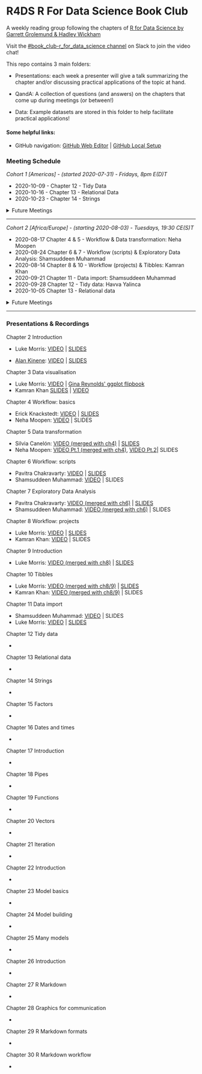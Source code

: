 # R4DS R For Data Science Book Club

A weekly reading group following the chapters of [R for Data Science by Garrett Grolemund & Hadley Wickham](https://r4ds.had.co.nz/)

Visit the [#book_club-r_for_data_science channel](https://r4ds.io/join) on Slack to join the video chat! 

This repo contains 3 main folders:

- Presentations: each week a presenter will give a talk summarizing the chapter and/or discussing practical applications of the topic at hand. 

- QandA: A collection of questions (and answers) on the chapters that come up during meetings (or between!)

- Data: Example datasets are stored in this folder to help facilitate practical applications!


#### Some helpful links: 
- GitHub navigation: [GitHub Web Editor](https://youtu.be/d41oc2OMAuI) | [GitHub Local Setup](https://www.youtube.com/watch?v=hNUNPkoledI)

### Meeting Schedule 

*Cohort 1 [Americas] - (started 2020-07-31) - Fridays, 8pm E(D)T*

- 2020-10-09 - Chapter 12 - Tidy Data
- 2020-10-16 - Chapter 13 - Relational Data
- 2020-10-23 - Chapter 14 - Strings

<details>
  <summary> Future Meetings </summary>

- 2020-10-30 - Chapter 15 - Factors
- 2020-11-05 - Chapter 16 - Dates and Times
- 2020-11-12 - Wrangle Review and/or Program Intro

</details>
<hr>


*Cohort 2 [Africa/Europe] - (starting 2020-08-03) - Tuesdays, 19:30 CE(S)T*

- 2020-08-17 Chapter 4 & 5 - Workflow & Data transformation: Neha Moopen
- 2020-08-24 Chapter 6 & 7 - Workflow (scripts) & Exploratory Data Analysis: Shamsuddeen Muhammad
- 2020-08-14 Chapter 8 & 10 - Workflow (projects) & Tibbles: Kamran Khan
- 2020-09-21 Chapter 11 - Data import: Shamsuddeen Muhammad
- 2020-09-28 Chapter 12 - Tidy data: Havva Yalinca
- 2020-10-05 Chapter 13 - Relational data

<details>
  <summary> Future Meetings </summary>

- 2020-10-?? Chapter 14 - Strings

</details>
<hr>

### Presentations & Recordings

Chapter 2 Introduction 

- Luke Morris: [VIDEO](https://youtu.be/J8KHe2KAnUk) | [SLIDES](https://r4ds.github.io/bookclub-R_for_Data_Science/Presentations/Week01/Cohort1/R4DS%20Ch%201-2%20-%20Morris.html)

- [Alan Kinene](https://twitter.com/kinenealan): [VIDEO](https://youtu.be/M28oO5jmVQU) | [SLIDES](https://www.alankinene.com/r4ds_book_club/r4ds/r4ds-ch1_2.html#1)  

Chapter 3 Data visualisation 

- Luke Morris: [VIDEO](https://youtu.be/TuWkMvQbYPI) | [Gina Reynolds' ggplot flipbook](https://evamaerey.github.io/ggplot_flipbook/ggplot_flipbook_xaringan.html)
- Kamran Khan  [SLIDES](https://github.com/camcaan/bookclub-R_for_Data_Science/blob/main/R4DS_Visualisation_slides.pptx) | [VIDEO](https://youtu.be/1Kl-Ma2Ajk8)

Chapter 4 Workflow: basics 

- Erick Knackstedt: [VIDEO](https://youtu.be/utmMd8QEq7Y) | [SLIDES](https://r4ds.github.io/bookclub-R_for_Data_Science/Presentations/Week03/Cohort1/Chapter4Slides.html) 
- Neha Moopen: [VIDEO](https://youtu.be/uFseYWMo5jg) | SLIDES

Chapter 5 Data transformation 

- Silvia Canelón: [VIDEO (merged with ch4)](https://youtu.be/p-h758aKWQY) | [SLIDES](https://r4ds.github.io/bookclub-R_for_Data_Science/Presentations/Week04/Cohort1/Chapter5Slides.html)
- Neha Moopen: [VIDEO Pt.1 (merged with ch4)](https://youtu.be/uFseYWMo5jg), [VIDEO Pt.2](https://youtu.be/VXzFEZ3LMJU)| SLIDES

Chapter 6 Workflow: scripts

- Pavitra Chakravarty: [VIDEO](https://www.youtube.com/watch?v=mlIgAWOLVuQ) | [SLIDES](https://r4ds.github.io/bookclub-R_for_Data_Science/Presentations/Week05/Cohort1/Chapter6Slides.html)
- Shamsuddeen Muhammad: [VIDEO](https://youtu.be/SfAiSNKdAXA) | SLIDES

Chapter 7 Exploratory Data Analysis 

- Pavitra Chakravarty: [VIDEO (merged with ch6)](https://www.youtube.com/watch?v=mlIgAWOLVuQ) | [SLIDES](https://r4ds.github.io/bookclub-R_for_Data_Science/Presentations/Week05/Cohort1/Chapter6Slides.html)
- Shamsuddeen Muhammad: [VIDEO (merged with ch6)](https://youtu.be/SfAiSNKdAXA) | SLIDES

Chapter 8 Workflow: projects 

- Luke Morris: [VIDEO](https://youtu.be/FVF_aDtsQ_U) | [SLIDES](https://r4ds.github.io/bookclub-R_for_Data_Science/Presentations/Week06/Cohort1/Chapter8910Slides.html)
- Kamran Khan: [VIDEO](https://youtu.be/5QKJpziLKOM) | SLIDES

Chapter 9 Introduction 

- Luke Morris: [VIDEO (merged with ch8)](https://youtu.be/FVF_aDtsQ_U) | [SLIDES](https://r4ds.github.io/bookclub-R_for_Data_Science/Presentations/Week06/Cohort1/Chapter8910Slides.html)

Chapter 10 Tibbles 

- Luke Morris: [VIDEO (merged with ch8/9)](https://youtu.be/FVF_aDtsQ_U) | [SLIDES](https://r4ds.github.io/bookclub-R_for_Data_Science/Presentations/Week06/Cohort1/Chapter8910Slides.html)
- Kamran Khan: [VIDEO (merged with ch8/9)](https://youtu.be/5QKJpziLKOM) | SLIDES

Chapter 11 Data import 

- Shamsuddeen Muhammad: [VIDEO](https://youtu.be/oz3GftZaLoU) | SLIDES
- Luke Morris: [VIDEO](https://youtu.be/FVF_aDtsQ_U) | [SLIDES](https://r4ds.github.io/bookclub-R_for_Data_Science/Presentations/Week06/Cohort1/Chapter8910Slides.html)

Chapter 12 Tidy data 

- 

Chapter 13 Relational data 

- 

Chapter 14 Strings 

- 

Chapter 15 Factors 

- 

Chapter 16 Dates and times 

- 

Chapter 17 Introduction 

- 

Chapter 18 Pipes 

- 

Chapter 19 Functions 

- 

Chapter 20 Vectors 

- 

Chapter 21 Iteration 

- 

Chapter 22 Introduction 

- 

Chapter 23 Model basics 

- 

Chapter 24 Model building 

- 

Chapter 25 Many models 

- 

Chapter 26 Introduction 

- 

Chapter 27 R Markdown 

- 

Chapter 28 Graphics for communication 

- 

Chapter 29 R Markdown formats 

- 

Chapter 30 R Markdown workflow 

- 
